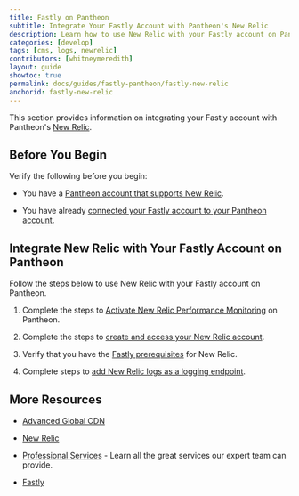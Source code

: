 ```yaml
---
title: Fastly on Pantheon
subtitle: Integrate Your Fastly Account with Pantheon's New Relic
description: Learn how to use New Relic with your Fastly account on Pantheon.
categories: [develop]
tags: [cms, logs, newrelic]
contributors: [whitneymeredith]
layout: guide
showtoc: true
permalink: docs/guides/fastly-pantheon/fastly-new-relic
anchorid: fastly-new-relic
---
```


This section provides information on integrating your Fastly account with Pantheon's [New Relic](/guides/new-relic).

## Before You Begin

Verify the following before you begin:

- You have a [Pantheon account that supports New Relic](/guides/new-relic#supported-site-plans).

- You have already [connected your Fastly account to your Pantheon account](/guides/fastly-pantheon/connect-fastly).

## Integrate New Relic with Your Fastly Account on Pantheon

Follow the steps below to use New Relic with your Fastly account on Pantheon.

1. Complete the steps to [Activate New Relic Performance Monitoring](/guides/new-relic/activate-new-relic#activate-new-relic-performance-monitoring) on Pantheon.

1. Complete the steps to [create and access your New Relic account](/guides/new-relic#new-relic-performance-monitoring-access).

1. Verify that you have the [Fastly prerequisites](https://docs.fastly.com/en/guides/log-streaming-newrelic-logs#prerequisites) for New Relic.

1. Complete steps to [add New Relic logs as a logging endpoint](https://docs.fastly.com/en/guides/log-streaming-newrelic-logs#adding-new-relic-logs-as-a-logging-endpoint).

## More Resources

- [Advanced Global CDN](/guides/professional-services/advanced-global-cdn)

- [New Relic](/guides/new-relic)

- [Professional Services](/guides/professional-services) - Learn all the great services our expert team can provide.

- [Fastly](https://explore.fastly.com)

